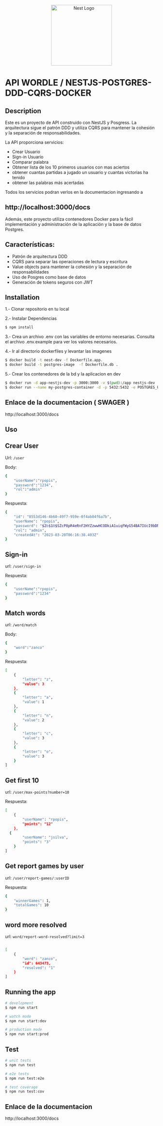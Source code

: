 <p align="center">
  <a href="http://nestjs.com/" target="blank"><img src="https://nestjs.com/img/logo-small.svg" width="200" alt="Nest Logo" /></a>
</p>

[circleci-image]: https://img.shields.io/circleci/build/github/nestjs/nest/master?token=abc123def456
[circleci-url]: https://circleci.com/gh/nestjs/nest
  # API WORDLE / NESTJS-POSTGRES-DDD-CQRS-DOCKER
</p>

## Description

Este es un proyecto de API construido con NestJS y Posgress. La arquitectura sigue el patrón DDD y utiliza CQRS para mantener la cohesión y la separación de responsabilidades.

La API proporciona servicios: 

  * Crear Usuario
  * Sign-in Usuario
  * Comparar palabra 
  * Obtener lista de los 10 primeros usuarios con mas aciertos
  * obtener cuantas partidas a jugado un usuario y cuantas victorias ha tenido
  * obtener las palabras más acertadas

Todos los servicios podran verlos en la documentacion ingresando a 

## http://localhost:3000/docs

Además, este proyecto utiliza contenedores Docker para la fácil implementación y administración de la aplicación y la base de datos Postgres.

## Características:

* Patrón de arquitectura DDD
* CQRS para separar las operaciones de lectura y escritura
* Value objects para mantener la cohesión y la separación de responsabilidades
* Uso de Posgres como base de datos
* Generación de tokens seguros con JWT



## Installation


1.- Clonar repositorio en tu local

2.- Instalar Dependencias 
```bash
$ npm install
```
3.- Crea un archivo .env con las variables de entorno necesarias. Consulta el archivo .env.example para ver los valores necesarios.

4.- Ir al directorio dockerfiles y levantar las imagenes

```bash
$ docker build -t nest-dev -f Dockerfile.app.
$ docker build -t postgres-image  -f Dockerfile.db .
```

5.- Crear los contenedores de la bd y la aplicacion en dev

```bash
$ docker run -d app-nestjs-dev -p 3000:3000 -v $(pwd):/app nestjs-dev
$ docker run --name my-postgres-container -d -p 5432:5432 -e POSTGRES_USER=admin -e POSTGRES_PASSWORD=admin -e POSTGRES_DB=wordless  my-postgres-image
```

## Enlace de la documentacion ( SWAGER )

http://localhost:3000/docs

## Uso 

## Crear User 

Url: `/user`

Body: 

```bash
{
	"userName":"rpopis",
	"password":"1234",
	"rol":"admin"
}
```

Respuesta: 

```bash
{
	"id": "8553d146-4b60-49f7-959e-0f4ab04f6a7b",
	"userName": "rpopis",
	"password": "$2b$10$SZcP8pR4eRnF2HYZzwwHCODkiA1uiqFWyG54BA7IUcI9bDNAgz.Ra",
	"rol": "admin",
	"createdAt": "2023-03-20T06:16:38.403Z"
}
```

## Sign-in


url: `/user/sign-in`

Respuesta: 

```bash
{
	"userName":"rpopis",
	"password":"1234"
}
```

## Match words


url: `/word/match`


Body: 

```bash
{
	"word":"zanco"
}
```

Respuesta: 

```bash
[
	{
		"letter": "z",
		"value": 3
	},
	{
		"letter": "a",
		"value": 1
	},
	{
		"letter": "n",
		"value": 2
	},
	{
		"letter": "c",
		"value": 3
	},
	{
		"letter": "o",
		"value": 3
	}
]
```

## Get first 10


url: `/user/max-points?number=10`

Respuesta: 

```bash
[
	{
		"userName": "rpopis",
		"points": "12"
	},
  {
		"userName": "jsilva",
		"points": "3"
	}
]
```

## Get report games by user

url: `/user/report-games/:userID`

Respuesta: 

```bash
{
	"winnerGames": 1,
	"totalGames": 10
}
```

## word more resolved

url: `word/report-word-resolved?limit=3`

```bash

[
	{
		"word": "zanco",
		"id": 643473,
		"resolved": "1"
	}
] 
```


## Running the app

```bash
# development
$ npm run start

# watch mode
$ npm run start:dev

# production mode
$ npm run start:prod
```

## Test

```bash
# unit tests
$ npm run test

# e2e tests
$ npm run test:e2e

# test coverage
$ npm run test:cov
```

## Enlace de la documentacion 

http://localhost:3000/docs
